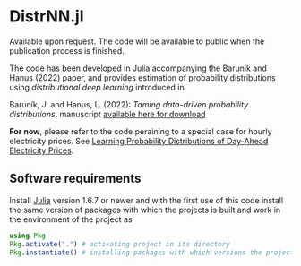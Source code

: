# DistrNN.jl

Available upon request. The code will be available to public when the publication process is finished.

The code has been developed in Julia accompanying the Barunik and Hanus (2022) paper, and provides estimation of probability distributions using *distributional deep learning* introduced in

Baruník, J. and Hanus, L. (2022): *Taming data-driven probability distributions*, manuscript [available here for download](https://barunik.github.io)

**For now**, please refer to the code peraining to a special case for hourly electricity prices. See [Learning Probability Distributions of Day-Ahead Electricity Prices](https://github.com/luboshanus/DistrNNEnergy.jl).

## Software requirements

Install [Julia](http://julialang.org/) version 1.6.7 or newer and with the first use of this code install the same version of packages with which the projects is built and work in the environment of the project as

```julia
using Pkg
Pkg.activate(".") # activating project in its directory
Pkg.instantiate() # installing packages with which versions the project is built
```
